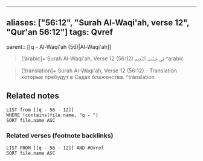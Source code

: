 
---
aliases: ["56:12", "Surah Al-Waqi'ah, verse 12", "Qur'an 56:12"]
tags: Qvref
---

parent:: [[q - Al-Waqi'ah (56)|Al-Waqi'ah]]

> [!arabic]+ Surah Al-Waqi'ah, Verse 12 (56:12)
> <span class="quran-arabic">فِى جَنَّـٰتِ ٱلنَّعِيمِ</span>
^arabic

> [!translation]+ Surah Al-Waqi'ah, Verse 12 (56:12) - Translation
> которые пребудут в Садах блаженства.
^translation



## Related notes
```dataview
LIST from [[q - 56 - 12]]
WHERE !contains(file.name, "q - ")
SORT file.name ASC
```

### Related verses (footnote backlinks)
```dataview
LIST FROM [[q - 56 - 12]] AND #Qvref
SORT file.name ASC
```

